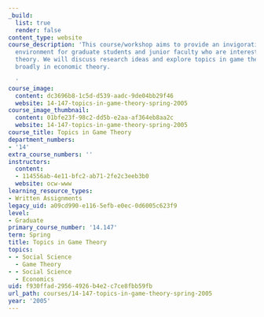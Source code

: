 ```yaml
---
_build:
  list: true
  render: false
content_type: website
course_description: 'This course/workshop aims to provide an invigorating intellectual
  environment for graduate students and junior faculty who are interested in economic
  theory. We will discuss research ideas and explore topics in game theory and more
  broadly in economic theory.

  '
course_image:
  content: dc3696b8-1c5d-d539-aadc-9de04bb29f46
  website: 14-147-topics-in-game-theory-spring-2005
course_image_thumbnail:
  content: 01bfe23f-98c2-dd5b-e2aa-af364eb8aa2c
  website: 14-147-topics-in-game-theory-spring-2005
course_title: Topics in Game Theory
department_numbers:
- '14'
extra_course_numbers: ''
instructors:
  content:
  - 114556ab-4e11-bfc2-ab71-2fe2c3eeb3b0
  website: ocw-www
learning_resource_types:
- Written Assignments
legacy_uid: a09cd990-e116-5efb-e0ec-0d6005c623f9
level:
- Graduate
primary_course_number: '14.147'
term: Spring
title: Topics in Game Theory
topics:
- - Social Science
  - Game Theory
- - Social Science
  - Economics
uid: f930ffad-2956-4926-b4e2-c7ce8fbb59fb
url_path: courses/14-147-topics-in-game-theory-spring-2005
year: '2005'
---
```


